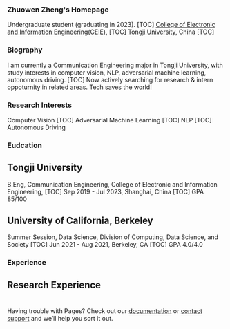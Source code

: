### Zhuowen Zheng's Homepage


Undergraduate student (graduating in 2023).
[TOC]
[College of Electronic and Information Engineering(CEIE)](https://see.tongji.edu.cn),
[TOC]
[Tongji University](https://www.tongji.edu.cn), China
[TOC]

### Biography

I am currently a Communication Engineering major in Tongji University, with study interests in computer vision, NLP, adversarial machine learning, autonomous driving.
[TOC]
Now actively searching for research & intern oppoturnity in related areas. Tech saves the world!

### Research Interests
Computer Vision
[TOC]
Adversarial Machine Learning
[TOC]
NLP
[TOC]
Autonomous Driving

### Eudcation
## Tongji University
B.Eng, Communication Engineering, College of Electronic and Information Engineering,
[TOC]
Sep 2019 - Jul 2023, Shanghai, China 
[TOC]
GPA 85/100

## University of California, Berkeley
Summer Session, Data Science, Division of Computing, Data Science, and Society
[TOC]
Jun 2021 - Aug 2021, Berkeley, CA
[TOC]
GPA 4.0/4.0 

### Experience 
## Research Experience
#




Having trouble with Pages? Check out our [documentation](https://docs.github.com/categories/github-pages-basics/) or [contact support](https://support.github.com/contact) and we’ll help you sort it out.
